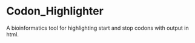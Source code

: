# Codon_Highlighter
A bioinformatics tool for highlighting start and stop codons with output in html.
